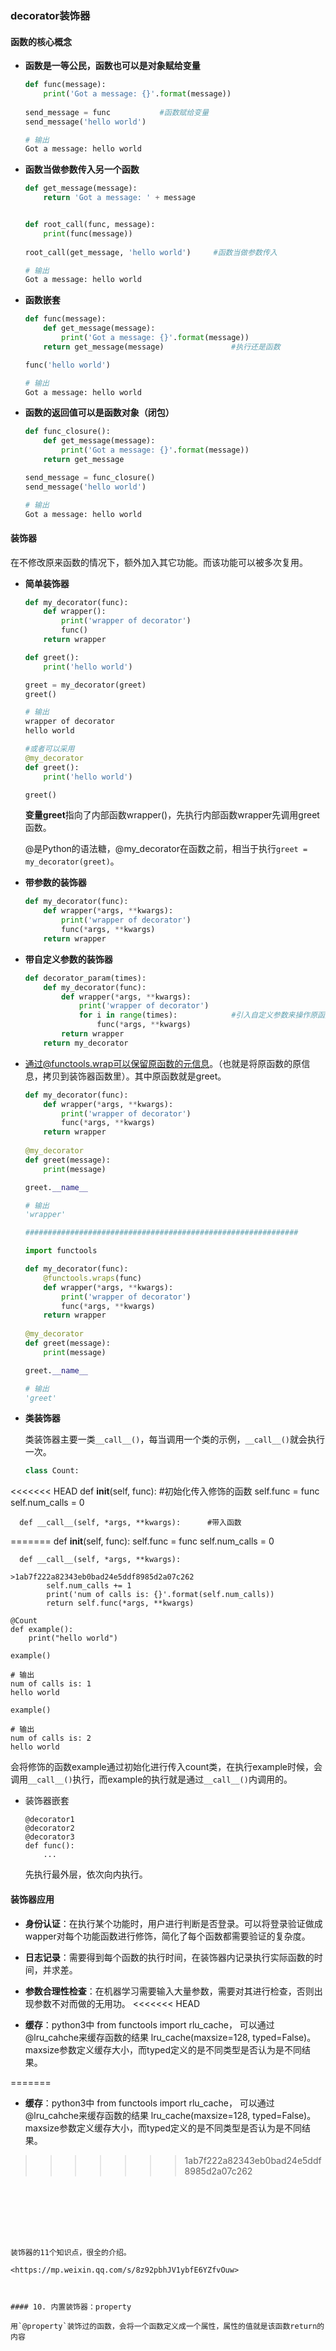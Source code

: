 

### decorator装饰器

#### 函数的核心概念

- **函数是一等公民，函数也可以是对象赋给变量**

  ```python
  def func(message):
      print('Got a message: {}'.format(message))
      
  send_message = func			#函数赋给变量
  send_message('hello world')
  
  # 输出
  Got a message: hello world
  ```

  

- **函数当做参数传入另一个函数**

  ```python
  def get_message(message):
      return 'Got a message: ' + message
  
  
  def root_call(func, message):
      print(func(message))
      
  root_call(get_message, 'hello world')		#函数当做参数传入
  
  # 输出
  Got a message: hello world
  ```



- **函数嵌套**

  ```python
  def func(message):
      def get_message(message):				
          print('Got a message: {}'.format(message))
      return get_message(message)				#执行还是函数
  
  func('hello world')
  
  # 输出
  Got a message: hello world
  ```

  

- **函数的返回值可以是函数对象（闭包）**

  ```python
  def func_closure():
      def get_message(message):
          print('Got a message: {}'.format(message))
      return get_message
  
  send_message = func_closure()
  send_message('hello world')
  
  # 输出
  Got a message: hello world
  ```

  

#### 装饰器

在不修改原来函数的情况下，额外加入其它功能。而该功能可以被多次复用。

- **简单装饰器**

  ```python
  def my_decorator(func):
      def wrapper():
          print('wrapper of decorator')
          func()
      return wrapper
  
  def greet():
      print('hello world')
  
  greet = my_decorator(greet)
  greet()
  
  # 输出
  wrapper of decorator
  hello world
  
  #或者可以采用
  @my_decorator
  def greet():
      print('hello world')
  
  greet()
  ```

  **变量greet**指向了内部函数wrapper()，先执行内部函数wrapper先调用greet函数。

  @是Python的语法糖，@my_decorator在函数之前，相当于执行`greet = my_decorator(greet)`。

- **带参数的装饰器**

  ```python
  def my_decorator(func):
      def wrapper(*args, **kwargs):
          print('wrapper of decorator')		
          func(*args, **kwargs)
      return wrapper
  ```

  

- **带自定义参数的装饰器**

  ```python
  def decorator_param(times):
      def my_decorator(func):
          def wrapper(*args, **kwargs):
              print('wrapper of decorator')
              for i in range(times):			#引入自定义参数来操作原函数
                  func(*args, **kwargs)
          return wrapper
      return my_decorator
  ```

  

- 通过@functools.wrap可以保留原函数的元信息。（也就是将原函数的原信息，拷贝到装饰器函数里）。其中原函数就是greet。

  ```python
  def my_decorator(func):
      def wrapper(*args, **kwargs):
          print('wrapper of decorator')
          func(*args, **kwargs)
      return wrapper
      
  @my_decorator
  def greet(message):
      print(message)
  
  greet.__name__
  
  # 输出
  'wrapper'
  
  #############################################################
  
  import functools
  
  def my_decorator(func):
      @functools.wraps(func)
      def wrapper(*args, **kwargs):
          print('wrapper of decorator')
          func(*args, **kwargs)
      return wrapper
      
  @my_decorator
  def greet(message):
      print(message)
  
  greet.__name__
  
  # 输出
  'greet'
  ```

  

- **类装饰器**

  类装饰器主要一类`__call__()`，每当调用一个类的示例，`__call__()`就会执行一次。

  ```python
  class Count:
<<<<<<< HEAD
      def __init__(self, func):					#初始化传入修饰的函数
          self.func = func
          self.num_calls = 0
  
      def __call__(self, *args, **kwargs):		#带入函数
=======
      def __init__(self, func):
          self.func = func
          self.num_calls = 0
  
      def __call__(self, *args, **kwargs):
  ```
>1ab7f222a82343eb0bad24e5ddf8985d2a07c262
          self.num_calls += 1
          print('num of calls is: {}'.format(self.num_calls))
          return self.func(*args, **kwargs)

  @Count
  def example():
      print("hello world")

  example()

  # 输出
  num of calls is: 1
  hello world

  example()

  # 输出
  num of calls is: 2
  hello world
  ```

  会将修饰的函数example通过初始化进行传入count类，在执行example时候，会调用`__call__()`执行，而example的执行就是通过`__call__()`内调用的。

  

- 装饰器嵌套

  ```
  @decorator1
  @decorator2
  @decorator3
  def func():
      ...

  ```

  先执行最外层，依次向内执行。

#### 装饰器应用

- **身份认证**：在执行某个功能时，用户进行判断是否登录。可以将登录验证做成wapper对每个功能函数进行修饰，简化了每个函数都需要验证的复杂度。

- **日志记录**：需要得到每个函数的执行时间，在装饰器内记录执行实际函数的时间，并求差。
- **参数合理性检查**：在机器学习需要输入大量参数，需要对其进行检查，否则出现参数不对而做的无用功。
<<<<<<< HEAD
- **缓存**：python3中 from functools import rlu_cache， 可以通过@lru_cahche来缓存函数的结果 lru_cache(maxsize=128, typed=False)。maxsize参数定义缓存大小，而typed定义的是不同类型是否认为是不同结果。

=======
- **缓存**：python3中 from functools import rlu_cache， 可以通过@lru_cahche来缓存函数的结果 lru_cache(maxsize=128, typed=False)。maxsize参数定义缓存大小，而typed定义的是不同类型是否认为是不同结果。
>>>>>>> 1ab7f222a82343eb0bad24e5ddf8985d2a07c262

  ```







装饰器的11个知识点，很全的介绍。

<https://mp.weixin.qq.com/s/8z92pbhJV1ybfE6YZfvOuw>



#### 10. 内置装饰器：property

用`@property`装饰过的函数，会将一个函数定义成一个属性，属性的值就是该函数return的内容



